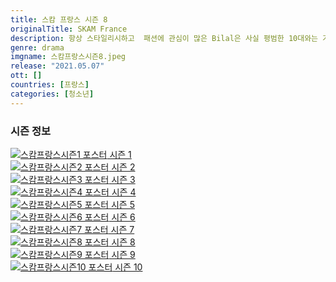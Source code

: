 ```yaml
---
title: 스캄 프랑스 시즌 8
originalTitle: SKAM France
description: 항상 스타일리시하고  패션에 관심이 많은 Bilal은 사실 평범한 10대와는 거리가 멀다. 코로나 19로 인해 실직한 어머니가 빚을 지게되면서 Bilal과 Zakaria는 집에서 쫒겨나게 되면서 모든게 바뀌게 된다.
genre: drama
imgname: 스캄프랑스시즌8.jpeg
release: "2021.05.07"
ott: []
countries: [프랑스]
categories: [청소년]
---
```


### 시즌 정보

<div class="season-list">
<div class="item">
<a href="/drama/스캄프랑스시즌1" >
<img src="/poster/스캄프랑스시즌1.jpeg" alt="스캄프랑스시즌1 포스터 ">
시즌 1</a>
</div>

<div class="item">
<a href="/drama/스캄프랑스시즌2" >
<img src="/poster/스캄프랑스시즌2.jpeg" alt="스캄프랑스시즌2 포스터 ">
시즌 2</a>
</div>

<div class="item">
<a href="/drama/스캄프랑스시즌3" >
<img src="/poster/스캄프랑스시즌3.jpeg" alt="스캄프랑스시즌3 포스터 ">
시즌 3</a>
</div>

<div class="item">
<a href="/drama/스캄프랑스시즌4" >
<img src="/poster/스캄프랑스시즌4.jpeg" alt="스캄프랑스시즌4 포스터 ">
시즌 4</a>
</div>

<div class="item">
<a href="/drama/스캄프랑스시즌5" >
<img src="/poster/스캄프랑스시즌5.jpeg" alt="스캄프랑스시즌5 포스터 ">
시즌 5</a>
</div>

<div class="item">
<a href="/drama/스캄프랑스시즌6" >
<img src="/poster/스캄프랑스시즌6.jpeg" alt="스캄프랑스시즌6 포스터 ">
시즌 6</a>
</div>

<div class="item">
<a href="/drama/스캄프랑스시즌7" >
<img src="/poster/스캄프랑스시즌7.jpeg" alt="스캄프랑스시즌7 포스터 ">
시즌 7</a>
</div>

<div class="item">
<a href="/drama/스캄프랑스시즌8" >
<img src="/poster/스캄프랑스시즌8.jpeg" alt="스캄프랑스시즌8 포스터 ">
시즌 8</a>
</div>

<div class="item">
<a href="/drama/스캄프랑스시즌9" >
<img src="/poster/스캄프랑스시즌9.jpeg" alt="스캄프랑스시즌9 포스터 ">
시즌 9</a>
</div>

<div class="item">
<a href="/drama/스캄프랑스시즌10" >
<img src="/poster/스캄프랑스시즌10.jpeg" alt="스캄프랑스시즌10 포스터 ">
시즌 10</a>
</div>
</div>

